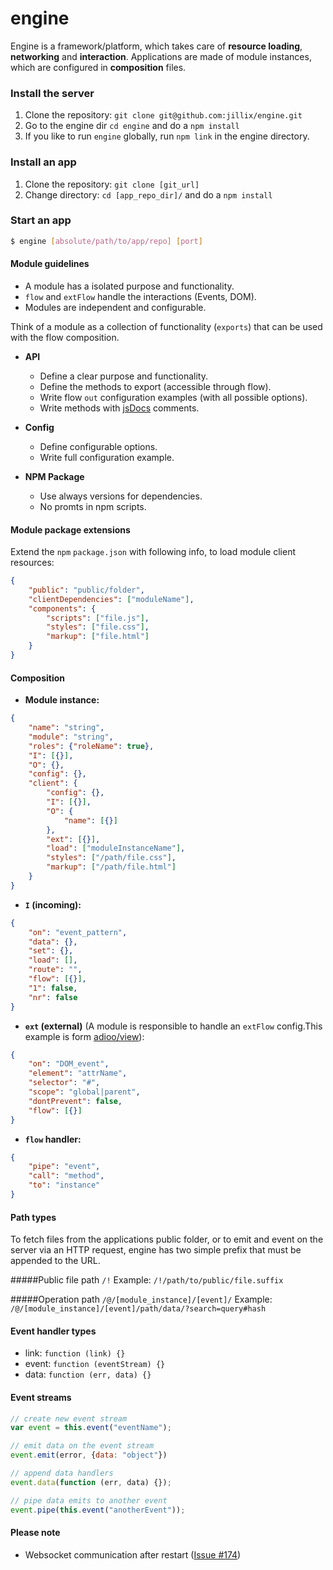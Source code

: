 engine
======

Engine is a framework/platform, which takes care of **resource loading**, **networking** and **interaction**.
Applications are made of module instances, which are configured in **composition** files.

### Install the server
1. Clone the repository: `git clone git@github.com:jillix/engine.git`
2. Go to the engine dir `cd engine` and do a `npm install`
3. If you like to run `engine` globally, run `npm link` in the engine directory.

### Install an app
1. Clone the repository: `git clone [git_url]`
2. Change directory: `cd [app_repo_dir]/` and do a `npm install`

### Start an app

```sh
$ engine [absolute/path/to/app/repo] [port]
```
#### Module guidelines
* A module has a isolated purpose and functionality.
* `flow` and `extFlow` handle the interactions (Events, DOM).
* Modules are independent and configurable.

Think of a module as a collection of functionality (`exports`) that can be used with the flow composition.

- **API**
    * Define a clear purpose and functionality.
    * Define the methods to export (accessible through flow).
    * Write flow `out` configuration examples (with all possible options).
    * Write methods with [jsDocs](https://github.com/jsdoc3/jsdoc) comments.

- **Config**
    * Define configurable options.
    * Write full configuration example.

- **NPM Package**
    * Use always versions for dependencies.
    * No promts in npm scripts.

#### Module package extensions
Extend the `npm` `package.json` with following info, to load module client resources:

```json
{
    "public": "public/folder",
    "clientDependencies": ["moduleName"],
    "components": {
        "scripts": ["file.js"],
        "styles": ["file.css"],
        "markup": ["file.html"]
    }
}
```

#### Composition

 - **Module instance:**

  ```json
  {
      "name": "string",
      "module": "string",
      "roles": {"roleName": true},
      "I": [{}],
      "O": {},
      "config": {},
      "client": {
          "config": {},
          "I": [{}],
          "O": {
              "name": [{}]
          },
          "ext": [{}],
          "load": ["moduleInstanceName"],
          "styles": ["/path/file.css"],
          "markup": ["/path/file.html"]
      }
  }
  ```

 - **`I` (incoming):**

  ```json
  {
      "on": "event_pattern",
      "data": {},
      "set": {},
      "load": [],
      "route": "",
      "flow": [{}],
      "1": false,
      "nr": false
  }
  ```

 - **`ext` (external)** (A module is responsible to handle an `extFlow` config.This example is form [adioo/view](https://github.com/adioo/view)):

  ```json
  {
      "on": "DOM_event",
      "element": "attrName",
      "selector": "#",
      "scope": "global|parent",
      "dontPrevent": false,
      "flow": [{}]
  }
  ```

 - **`flow` handler:**

  ```json
  {
      "pipe": "event",
      "call": "method",
      "to": "instance"
  }
  ```

#### Path types
To fetch files from the applications public folder, or to emit and event on the server via an HTTP request, engine has two simple prefix that must be appended to the URL.

#####Public file path `/!`
Example: `/!/path/to/public/file.suffix`

#####Operation path `/@/[module_instance]/[event]/`
Example: `/@/[module_instance]/[event]/path/data/?search=query#hash`

#### Event handler types
 - link: `function (link) {}`
 - event: `function (eventStream) {}`
 - data: `function (err, data) {}`

#### Event streams
```js
// create new event stream
var event = this.event("eventName");

// emit data on the event stream
event.emit(error, {data: "object"})

// append data handlers
event.data(function (err, data) {});

// pipe data emits to another event
event.pipe(this.event("anotherEvent"));
```

#### Please note
* Websocket communication after restart ([Issue #174](https://github.com/jillix/engine/issues/174))

